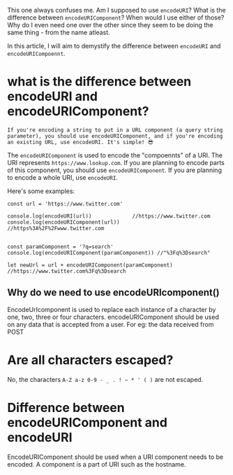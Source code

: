 This one always confuses me. Am I supposed to use `encodeURI`? What is the difference between `encodeURIComponent`? When would I use either of those? Why do I even need one over the other since they seem to be doing the same thing - from the name atleast.

In this article, I will aim to demystify the difference between `encodeURI` and `encodeURICompoennt`. 

# what is the difference between encodeURI and encodeURIComponent?

```
If you're encoding a string to put in a URL component (a query string parameter), you should use encodeURIComponent, and if you're encoding an existing URL, use encodeURI. It's simple! 😎

```

The `encodeURIComponent` is used to encode the "compoennts" of a URI. The URI represents `https://www.lookup.com`. If you are planning to encode parts of this component, you should use `encodeURIComponent`. If you are planning to encode a whole URI, use `encodeURI`. 

Here's some examples: 
```JS
const url = 'https://www.twitter.com'

console.log(encodeURI(url))             //https://www.twitter.com
console.log(encodeURIComponent(url))    //https%3A%2F%2Fwww.twitter.com


const paramComponent = '?q=search'
console.log(encodeURIComponent(paramComponent)) //"%3Fq%3Dsearch"

let newUrl = url + encodeURIComponent(paramComponent) //https://www.twitter.com%3Fq%3Dsearch

```

## Why do we need to use encodeURIcomponent()
EncodeUrIcomponent is used to replace each instance of a character by one, two, three or four characters. 
encodeURIComponent should be used on any data that is accepted from a user. For eg: the data received from POST 
# Are all characters escaped?
No, the characters `A-Z a-z 0-9 - _ . ! ~ * ' ( )` are not escaped. 

# Difference between encodeURIComponent and encodeURI
EncodeURIComponent should be used when a URI component needs to be encoded. A component is a part of URI such as the hostname.